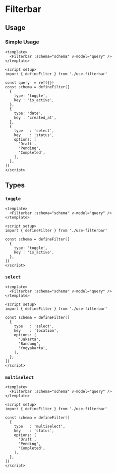 <script setup>
  import { ref } from 'vue-demi'
  import Filterbar from './Filterbar.vue'
  import { defineFilter } from './use-filterbar'

  const query = ref({})

  const schema = defineFilter([
    {
      type: 'toggle',
      key : 'is_active',
    },
    {
      type: 'date',
      key : 'created_at',
    },
    {
      type   : 'multiselect',
      key    : 'status',
      options: [
        'Draft',
        'Pending',
        'Completed',
      ],
    },
  ])

  const toggleOnly = defineFilter([
    {
      type: 'toggle',
      key : 'is_active',
    },
  ])

  const selectOnly = defineFilter([
    {
      type   : 'select',
      key    : 'location',
      options: [
        'Jakarta',
        'Bandung',
        'Yogyakarta',
      ],
    },
  ])

  const multiselectOnly = defineFilter([
    {
      type   : 'multiselect',
      key    : 'status',
      options: [
        'Draft',
        'Pending',
        'Completed',
      ],
    },
  ])
</script>

# Filterbar

## Usage

### Simple Usage
<preview>
  <Filterbar :schema="schema" v-model="query" />
</preview>

```vue
<template>
  <Filterbar :schema="schema" v-model="query" />
</template>

<script setup>
import { defineFilter } from './use-filterbar'

const query  = ref({})
const schema = defineFilter([
  {
    type: 'toggle',
    key : 'is_active',
  },
  {
    type: 'date',
    key : 'created_at',
  },
  {
    type   : 'select',
    key    : 'status',
    options: [
      'Draft',
      'Pending',
      'Completed',
    ],
  },
])
</script>
```

## Types

### `toggle`

<preview>
  <Filterbar :schema="toggleOnly" v-model="query" />
</preview>

```vue
<template>
  <Filterbar :schema="schema" v-model="query" />
</template>

<script setup>
import { defineFilter } from './use-filterbar'

const schema = defineFilter([
  {
    type: 'toggle',
    key : 'is_active',
  },
])
</script>
```

### `select`

<preview>
  <Filterbar :schema="selectOnly" v-model="query" />
</preview>

```vue
<template>
  <Filterbar :schema="schema" v-model="query" />
</template>

<script setup>
import { defineFilter } from './use-filterbar'

const schema = defineFilter([
  {
    type   : 'select',
    key    : 'location',
    options: [
      'Jakarta',
      'Bandung',
      'Yogyakarta',
    ],
  },
])
</script>
```

### `multiselect`

<preview>
  <Filterbar :schema="multiselectOnly" v-model="query" />
</preview>

```vue
<template>
  <Filterbar :schema="schema" v-model="query" />
</template>

<script setup>
import { defineFilter } from './use-filterbar'

const schema = defineFilter([
  {
    type   : 'multiselect',
    key    : 'status',
    options: [
      'Draft',
      'Pending',
      'Completed',
    ],
  },
])
</script>
```
